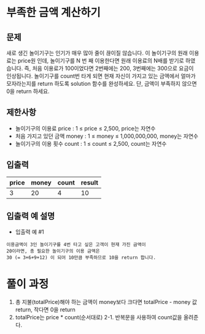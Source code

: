 # 부족한 금액 계산하기

## 문제

새로 생긴 놀이기구는 인기가 매우 많아 줄이 끊이질 않습니다. 이 놀이기구의 원래 이용료는 price원 인데, 놀이기구를 N 번 째 이용한다면 원래 이용료의 N배를 받기로 하였습니다. 즉, 처음 이용료가
100이었다면 2번째에는 200, 3번째에는 300으로 요금이 인상됩니다. 놀이기구를 count번 타게 되면 현재 자신이 가지고 있는 금액에서 얼마가 모자라는지를 return 하도록 solution 함수를
완성하세요. 단, 금액이 부족하지 않으면 0을 return 하세요.

## 제한사항

- 놀이기구의 이용료 price : 1 ≤ price ≤ 2,500, price는 자연수
- 처음 가지고 있던 금액 money : 1 ≤ money ≤ 1,000,000,000, money는 자연수
- 놀이기구의 이용 횟수 count : 1 ≤ count ≤ 2,500, count는 자연수

## 입출력

|price|money|count|result|
|-----|-----|-----|------|
|3    |20   |4    |10    |

## 입출력 예 설명

- 입출력 예 #1

```
이용금액이 3인 놀이기구를 4번 타고 싶은 고객이 현재 가진 금액이 
20이라면, 총 필요한 놀이기구의 이용 금액은 
30 (= 3+6+9+12) 이 되어 10만큼 부족하므로 10을 return 합니다.
```

# 풀이 과정

1. 총 지불(totalPrice)해야 하는 금액이 money보다 크다면  totalPrice - money 값 return, 작다면  0을 return
2. totalPrice는 price * count(순서대로)
2-1. 반복문을 사용하여 count값을 올려준다.
